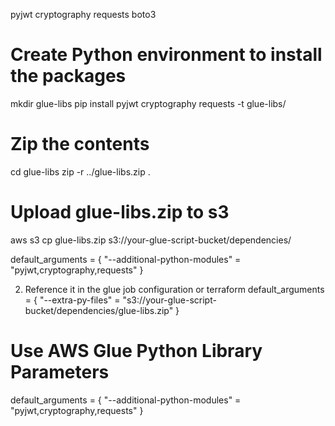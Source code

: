 pyjwt
cryptography
requests
boto3

# Create Python environment to install the packages
mkdir glue-libs
pip install pyjwt cryptography requests -t glue-libs/



# Zip the contents
cd glue-libs
zip -r ../glue-libs.zip .


# Upload glue-libs.zip to s3
aws s3 cp glue-libs.zip s3://your-glue-script-bucket/dependencies/


default_arguments = {
  "--additional-python-modules" = "pyjwt,cryptography,requests"
}

2. Reference it in the glue job configuration or terraform
default_arguments = {
  "--extra-py-files" = "s3://your-glue-script-bucket/dependencies/glue-libs.zip"
}

# Use AWS Glue Python Library Parameters
default_arguments = {
  "--additional-python-modules" = "pyjwt,cryptography,requests"
}

